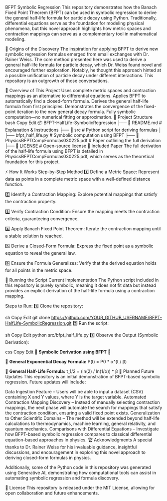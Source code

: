 BFPT Symbolic Regression
This repository demonstrates how the Banach Fixed Point Theorem (BFPT) can be used in symbolic regression to derive the general half-life formula for particle decay using Python. Traditionally, differential equations serve as the foundation for modeling physical phenomena, but this novel approach highlights how metric spaces and contraction mappings can serve as a complementary tool in mathematical modeling.

🔹 Origins of the Discovery
The inspiration for applying BFPT to derive new symbolic regression formulas emerged from email exchanges with Dr. Rainer Weiss. The core method presented here was used to derive a general half-life formula for particle decay, which Dr. Weiss found novel and encouraged further exploration. Notably, he thought this approach hinted at a possible unification of particle decay under different interactions. This repository is an outgrowth of those conversations.

🔹 Overview of This Project
Uses complete metric spaces and contraction mappings as an alternative to differential equations.
Applies BFPT to automatically find a closed-form formula.
Derives the general half-life formula from first principles.
Demonstrates the convergence of the fixed-point iteration to the new general decay formula.
Fully symbolic computation—no numerical fitting or approximation.
📂 Project Structure
bash
Copy
Edit
📦 BFPT-HalfLife-SymbolicRegression
├── 📄 README.md          # Explanation & Instructions
├── 📂 src                # Python script for deriving formulas
│   ├── bfpt_half_life.py # Symbolic computation using BFPT
├── 📄 PhysicsBFPTCompFormulas030225.pdf # Paper outlining the full derivation
├── 📄 LICENSE            # Open-source license
📜 Included Paper
The full derivation of the half-life formula using BFPT is detailed in PhysicsBFPTCompFormulas030225.pdf, which serves as the theoretical foundation for this project.

⚡ How It Works
Step-by-Step Method
1️⃣ Define a Metric Space: Represent data as points in a complete metric space with a well-defined distance function.

2️⃣ Identify a Contraction Mapping: Explore potential mappings that satisfy the contraction property.

3️⃣ Verify Contraction Condition: Ensure the mapping meets the contraction criteria, guaranteeing convergence.

4️⃣ Apply Banach Fixed Point Theorem: Iterate the contraction mapping until a stable solution is reached.

5️⃣ Derive a Closed-Form Formula: Express the fixed point as a symbolic equation to reveal the general law.

6️⃣ Ensure the Formula Generalizes: Verify that the derived equation holds for all points in the metric space.

📌 Running the Script
Current Implementation
The Python script included in this repository is purely symbolic, meaning it does not fit data but instead provides an explicit derivation of the half-life formula using a contraction mapping.

Steps to Run:
1️⃣ Clone the repository:

sh
Copy
Edit
git clone https://github.com/YOUR_GITHUB_USERNAME/BFPT-HalfLife-SymbolicRegression.git
2️⃣ Run the script:

sh
Copy
Edit
python src/bfpt_half_life.py
3️⃣ Observe the Output (Symbolic Derivation):

css
Copy
Edit
🔹 **Symbolic Derivation using BFPT** 🔹

📌 **General Exponential Decay Formula:**
   P(t) = P0 * α^(t / β)

📌 **General Half-Life Formula:**
   t_1/2 = (ln(2) / ln(1/α)) * β
🔭 Planned Future Updates
This repository is an initial demonstration of BFPT-based symbolic regression. Future updates will include:

Data Ingestion Feature – Users will be able to input a dataset (CSV) containing X and Y values, where Y is the target variable.
Automated Contraction Mapping Discovery – Instead of manually selecting contraction mappings, the next phase will automate the search for mappings that satisfy the contraction condition, ensuring a valid fixed point exists.
Generalization to Other Scientific Domains – The method will be extended beyond half-life calculations to thermodynamics, machine learning, general relativity, and quantum mechanics.
Comparisons with Differential Equations – Investigate how BFPT-based symbolic regression compares to classical differential equation-based approaches in physics.
🏆 Acknowledgments
A special thanks to Dr. Rainer Weiss for his invaluable guidance, insightful discussions, and encouragement in exploring this novel approach to deriving closed-form formulas in physics.

Additionally, some of the Python code in this repository was generated using Generative AI, demonstrating how computational tools can assist in automating symbolic regression and formula discovery.

📝 License
This repository is released under the MIT License, allowing for open collaboration and future enhancements.




